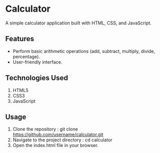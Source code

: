 # Calculator

A simple calculator application built with HTML, CSS, and JavaScript.

## Features

- Perform basic arithmetic operations (add, subtract, multiply, divide, percentage).
- User-friendly interface.

## Technologies Used

1. HTML5
2. CSS3
3. JavaScript

## Usage

1. Clone the repository :
   git clone https://github.com/username/calculator.git
2. Navigate to the project directory :
   cd calculator
3. Open the index.html file in your browser.
